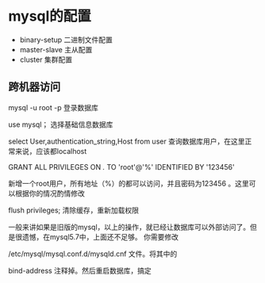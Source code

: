 # mysql的配置
- binary-setup 二进制文件配置
- master-slave 主从配置
- cluster 集群配置


## 跨机器访问

mysql -u root -p   登录数据库

use mysql； 选择基础信息数据库

select  User,authentication_string,Host from user 		查询数据库用户，在这里正常来说，应该都localhost

GRANT ALL PRIVILEGES ON *.* TO 'root'@'%' IDENTIFIED BY '123456'   

新增一个root用户，所有地址（%）的都可以访问，并且密码为123456 。这里可以根据你的情况酌情修改

flush privileges;  		清除缓存，重新加载权限

一般来讲如果是旧版的mysql，以上的操作，就已经让数据库可以外部访问了。但是很遗憾，在mysql5.7中，上面还不足够。
 你需要修改       
 
 /etc/mysql/mysql.conf.d/mysqld.cnf 文件。将其中的
 
 bind-address 注释掉。然后重启数据库，搞定
